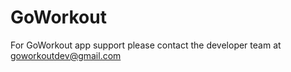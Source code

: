 # GoWorkout

For GoWorkout app support please contact the developer team at [goworkoutdev@gmail.com](mailto:goworkoutdev@gmail.com)
